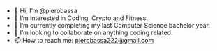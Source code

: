 - 👋 Hi, I’m @pierobassa
- 👀 I’m interested in Coding, Crypto and Fitness.
- 🌱 I’m currently completing my last Computer Science bachelor year.
- 💞️ I’m looking to collaborate on anything coding related.
- 📫 How to reach me: pierobassa222@gmail.com

<!---
pierobassa/pierobassa is a ✨ special ✨ repository because its `README.md` (this file) appears on your GitHub profile.
You can click the Preview link to take a look at your changes.
--->
